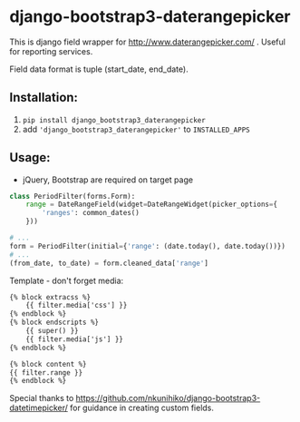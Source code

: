 # django-bootstrap3-daterangepicker

This is django field wrapper for http://www.daterangepicker.com/ . Useful for reporting services.

Field data format is tuple (start_date, end_date).

Installation:
---

1. ```pip install django_bootstrap3_daterangepicker```
2. add `'django_bootstrap3_daterangepicker'` to `INSTALLED_APPS`


Usage:
----
* jQuery, Bootstrap are required on target page

```python
class PeriodFilter(forms.Form):
    range = DateRangeField(widget=DateRangeWidget(picker_options={
        'ranges': common_dates()
    }))

# ...    
form = PeriodFilter(initial={'range': (date.today(), date.today())})
# ...
(from_date, to_date) = form.cleaned_data['range']
```

Template - don't forget media:
```html
{% block extracss %}
    {{ filter.media['css'] }}
{% endblock %}
{% block endscripts %}
    {{ super() }}
    {{ filter.media['js'] }}
{% endblock %}

{% block content %}
{{ filter.range }}
{% endblock %}
```

Special thanks to https://github.com/nkunihiko/django-bootstrap3-datetimepicker/ for guidance in creating custom fields.
